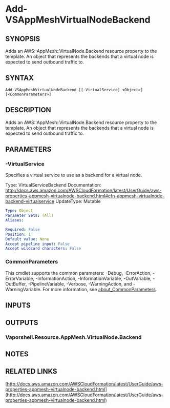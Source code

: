 # Add-VSAppMeshVirtualNodeBackend

## SYNOPSIS
Adds an AWS::AppMesh::VirtualNode.Backend resource property to the template.
An object that represents the backends that a virtual node is expected to send outbound traffic to.

## SYNTAX

```
Add-VSAppMeshVirtualNodeBackend [[-VirtualService] <Object>] [<CommonParameters>]
```

## DESCRIPTION
Adds an AWS::AppMesh::VirtualNode.Backend resource property to the template.
An object that represents the backends that a virtual node is expected to send outbound traffic to.

## PARAMETERS

### -VirtualService
Specifies a virtual service to use as a backend for a virtual node.

Type: VirtualServiceBackend
Documentation: http://docs.aws.amazon.com/AWSCloudFormation/latest/UserGuide/aws-properties-appmesh-virtualnode-backend.html#cfn-appmesh-virtualnode-backend-virtualservice
UpdateType: Mutable

```yaml
Type: Object
Parameter Sets: (All)
Aliases:

Required: False
Position: 1
Default value: None
Accept pipeline input: False
Accept wildcard characters: False
```

### CommonParameters
This cmdlet supports the common parameters: -Debug, -ErrorAction, -ErrorVariable, -InformationAction, -InformationVariable, -OutVariable, -OutBuffer, -PipelineVariable, -Verbose, -WarningAction, and -WarningVariable. For more information, see [about_CommonParameters](http://go.microsoft.com/fwlink/?LinkID=113216).

## INPUTS

## OUTPUTS

### Vaporshell.Resource.AppMesh.VirtualNode.Backend
## NOTES

## RELATED LINKS

[http://docs.aws.amazon.com/AWSCloudFormation/latest/UserGuide/aws-properties-appmesh-virtualnode-backend.html](http://docs.aws.amazon.com/AWSCloudFormation/latest/UserGuide/aws-properties-appmesh-virtualnode-backend.html)

